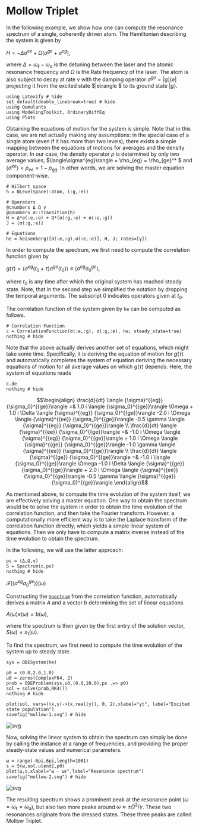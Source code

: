 # Mollow Triplet

In the following example, we show how one can compute the resonance spectrum of a single, coherently driven atom. The Hamiltonian describing the system is given by

$H = -\Delta\sigma^{ee} + \Omega\left(\sigma^{ge} + \sigma^{eg}\right),$

where $\Delta = \omega_\ell - \omega_a$ is the detuning between the laser and the atomic resonance frequency and $\Omega$ is the Rabi frequency of the laser. The atom is also subject to decay at rate $\gamma$ with the damping operator $\sigma^{ge} = |g\rangle \langle e |$ projecting it from the excited state $|e\rangle $ to its ground state $|g\rangle$.


```@example mollow
using Latexify # hide
set_default(double_linebreak=true) # hide
using Qumulants
using ModelingToolkit, OrdinaryDiffEq
using Plots
```

Obtaining the equations of motion for the system is simple. Note that in this case, we are not actually making any assumptions: in the special case of a single atom (even if it has more than two levels), there exists a simple mapping between the equations of motions for averages and the density operator. In our case, the density operator $\rho$ is determined by only two average values, $\langle\sigma^{eg}\rangle = \rho_{eg} = \rho_{ge}^* $ and $\langle \sigma^{ee}\rangle = \rho_{ee} = 1 - \rho_{gg}$. In other words, we are solving the master equation component-wise.


```@example mollow
# Hilbert space
h = NLevelSpace(:atom, (:g,:e))

# Operators
@cnumbers Δ Ω γ
@qnumbers σ::Transition(h)
H = Δ*σ(:e,:e) + Ω*(σ(:g,:e) + σ(:e,:g))
J = [σ(:g,:e)]

# Equations
he = heisenberg([σ(:e,:g),σ(:e,:e)], H, J; rates=[γ])
```

In order to compute the spectrum, we first need to compute the correlation function given by

$g(\tau) = \langle \sigma^{eg}(t_0+\tau)\sigma^{ge}(t_0)\rangle \equiv \langle \sigma^{eg}\sigma^{ge}_0\rangle,$

where $t_0$ is any time after which the original system has reached steady state. Note, that in the second step we simplified the notation by dropping the temporal arguments. The subscript $0$ indicates operators given at $t_0$.

The correlation function of the system given by `he` can be computed as follows.


```@example mollow
# Correlation Function
c = CorrelationFunction(σ(:e,:g), σ(:g,:e), he; steady_state=true)
nothing # hide
```


Note that the above actually derives another set of equations, which might take some time. Specifically, it is deriving the equation of motion for $g(\tau)$ and automatically completes the system of equation deriving the necessary equations of motion for all average values on which $g(\tau)$ depends. Here, the system of equations reads


```@example mollow
c.de
nothing # hide
```

```math
\begin{align}
\frac{d}{dt} \langle {\sigma}^{{eg}}  {\sigma_0}^{{ge}}\rangle  =& 1.0 i \langle {\sigma_0}^{{ge}}\rangle  \Omega + 1.0 i \Delta \langle {\sigma}^{{eg}}  {\sigma_0}^{{ge}}\rangle  -2.0 i \Omega \langle {\sigma}^{{ee}}  {\sigma_0}^{{ge}}\rangle  -0.5 \gamma \langle {\sigma}^{{eg}}  {\sigma_0}^{{ge}}\rangle  \\
\frac{d}{dt} \langle {\sigma}^{{ee}}  {\sigma_0}^{{ge}}\rangle  =& -1.0 i \Omega \langle {\sigma}^{{eg}}  {\sigma_0}^{{ge}}\rangle  + 1.0 i \Omega \langle {\sigma}^{{ge}}  {\sigma_0}^{{ge}}\rangle  -1.0 \gamma \langle {\sigma}^{{ee}}  {\sigma_0}^{{ge}}\rangle  \\
\frac{d}{dt} \langle {\sigma}^{{ge}}  {\sigma_0}^{{ge}}\rangle  =& -1.0 i \langle {\sigma_0}^{{ge}}\rangle  \Omega -1.0 i \Delta \langle {\sigma}^{{ge}}  {\sigma_0}^{{ge}}\rangle  + 2.0 i \Omega \langle {\sigma}^{{ee}}  {\sigma_0}^{{ge}}\rangle  -0.5 \gamma \langle {\sigma}^{{ge}}  {\sigma_0}^{{ge}}\rangle
\end{align}
```



As mentioned above, to compute the time evolution of the system itself, we are effectively solving a master equation. One way to obtain the spectrum would be to solve the system in order to obtain the time evolution of the correlation function, and then take the Fourier transform. However, a computationally more efficient way is to take the Laplace transform of the correlation function directly, which yields a simple linear system of equations. Then we only have to compute a matrix inverse instead of the time evolution to obtain the spectrum.

In the following, we will use the latter approach:


```@example mollow
ps = (Δ,Ω,γ)
S = Spectrum(c,ps)
nothing # hide
```

$\mathcal{F}(\langle {σ}^{{eg}}  {σ_0}^{{ge}}\rangle )(\omega)$

Constructing the [`Spectrum`](@ref) from the correlation function, automatically derives a matrix $A$ and a vector $b$ determining the set of linear equations

$A(\omega)x(\omega) = b(\omega),$

where the spectrum is then given by the first entry of the solution vector, $S(\omega)=x_1(\omega)$.

To find the spectrum, we first need to compute the time evolution of the system up to steady state.


```@example mollow
sys = ODESystem(he)

p0 = (0.0,2.0,1.0)
u0 = zeros(ComplexF64, 2)
prob = ODEProblem(sys,u0,(0.0,20.0),ps .=> p0)
sol = solve(prob,RK4())
nothing # hide
```


```@example mollow
plot(sol, vars=((x,y)->(x,real(y)), 0, 2),xlabel="γt", label="Excited state population")
savefig("mollow-1.svg") # hide
```




![svg](mollow-1.svg)



Now, solving the linear system to obtain the spectrum can simply be done by calling the instance at a range of frequencies, and providing the proper steady-state values and numerical parameters.


```@example mollow
ω = range(-6pi,6pi,length=1001)
s = S(ω,sol.u[end],p0)
plot(ω,s,xlabel="ω - ωℓ",label="Resonance spectrum")
savefig("mollow-2.svg") # hide
```




![svg](mollow-2.svg)



The resulting spectrum shows a prominent peak at the resonance point ($\omega=\omega_\ell=\omega_a$), but also two more peaks around $\omega \approx \pm \Omega^2/\gamma$. These two resonances originate from the dressed states. These three peaks are called Mollow Triplet.
